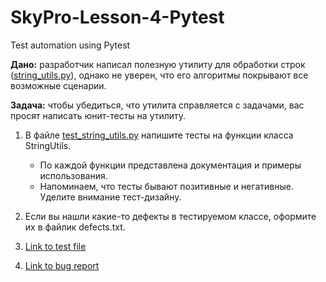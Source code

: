 # SkyPro-Lesson-4-Pytest
Test automation using Pytest

**Дано:** разработчик написал полезную утилиту для обработки строк ([string_utils.py](https://github.com/mboldacova/SkyPro-Lesson-4-Pytest/blob/main/string_utils.py
)), однако не уверен, что его алгоритмы покрывают все возможные сценарии.

**Задача:** чтобы убедиться, что утилита справляется с задачами, вас просят написать юнит-тесты на утилиту.

1. В файле [test_string_utils.py](https://github.com/mboldacova/SkyPro-Lesson-4-Pytest/blob/main/test_string_utils.py) напишите тесты на функции класса StringUtils.
    - По каждой функции представлена документация и примеры использования.
    - Напоминаем, что тесты бывают позитивные и негативные. Уделите внимание тест-дизайну.
2. Если вы нашли какие-то дефекты в тестируемом классе, оформите их в файлик defects.txt.

3. [Link to test file](https://github.com/mboldacova/SkyPro-Lesson-4-Pytest/blob/main/test_string_utils.py)

4. [Link to bug report](https://github.com/mboldacova/SkyPro-Lesson-2/blob/main/lesson_2_task_0.py)

